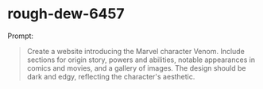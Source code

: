 # rough-dew-6457

Prompt:
> Create a website introducing the Marvel character Venom. Include sections for origin story, powers and abilities, notable appearances in comics and movies, and a gallery of images. The design should be dark and edgy, reflecting the character's aesthetic.